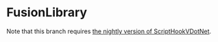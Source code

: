 # FusionLibrary

Note that this branch requires [the nightly version of ScriptHookVDotNet](https://github.com/scripthookvdotnet/scripthookvdotnet-nightly/releases).